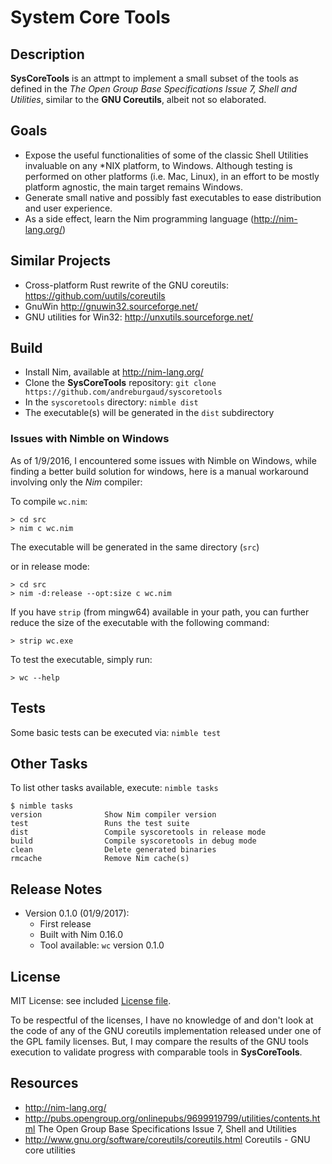 # System Core Tools

## Description

**SysCoreTools** is an attmpt to implement a small subset of the tools as defined in the *The Open Group Base Specifications Issue 7, Shell and Utilities*, similar to the **GNU Coreutils**, albeit not so elaborated.

## Goals

* Expose the useful functionalities of some of the classic Shell Utilities invaluable on any *NIX platform, to Windows. Although testing is performed on other platforms (i.e. Mac, Linux), in an effort to be mostly platform agnostic, the main target remains Windows.
* Generate small native and possibly fast executables to ease distribution and user experience.
* As a side effect, learn the Nim programming language (http://nim-lang.org/)

## Similar Projects

* Cross-platform Rust rewrite of the GNU coreutils: https://github.com/uutils/coreutils
* GnuWin http://gnuwin32.sourceforge.net/
* GNU utilities for Win32: http://unxutils.sourceforge.net/

## Build

* Install Nim, available at http://nim-lang.org/
* Clone the **SysCoreTools** repository: `git clone https://github.com/andreburgaud/syscoretools`
* In the `syscoretools` directory: `nimble dist`
* The executable(s) will be generated in the `dist` subdirectory

### Issues with Nimble on Windows

As of 1/9/2016, I encountered some issues with Nimble on Windows, while finding a better build solution for windows, here is a manual workaround involving only the *Nim* compiler:

To compile `wc.nim`:

```
> cd src
> nim c wc.nim
```

The executable will be generated in the same directory (`src`)

or in release mode:

```
> cd src
> nim -d:release --opt:size c wc.nim
```

If you have `strip` (from mingw64) available in your path, you can further reduce the size of the executable with the following command:

```
> strip wc.exe
```

To test the executable, simply run:

```
> wc --help
```

## Tests

Some basic tests can be executed via: `nimble test`

## Other Tasks

To list other tasks available, execute: `nimble tasks`

```
$ nimble tasks
version              Show Nim compiler version
test                 Runs the test suite
dist                 Compile syscoretools in release mode
build                Compile syscoretools in debug mode
clean                Delete generated binaries
rmcache              Remove Nim cache(s)
```

## Release Notes

* Version 0.1.0 (01/9/2017):
  * First release
  * Built with Nim 0.16.0
  * Tool available: `wc` version 0.1.0

## License

MIT License: see included [License file](LICENSE.md).

To be respectful of the licenses, I have no knowledge of and don't look at the code of any of the GNU coreutils implementation released under one of the GPL family licenses. But, I may compare the results of the GNU tools execution to validate progress with comparable tools in **SysCoreTools**.

## Resources

* http://nim-lang.org/
* http://pubs.opengroup.org/onlinepubs/9699919799/utilities/contents.html The Open Group Base Specifications Issue 7, Shell and Utilities
* http://www.gnu.org/software/coreutils/coreutils.html Coreutils - GNU core utilities
